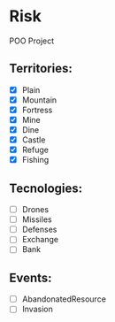 # Risk
POO Project

## Territories: 

- [x] Plain
- [x] Mountain
- [x] Fortress
- [x] Mine
- [x] Dine
- [x] Castle
- [x] Refuge
- [x] Fishing

## Tecnologies:

-[ ] Drones
-[ ] Missiles
-[ ] Defenses
-[ ] Exchange
-[ ] Bank

## Events:

-[ ] AbandonatedResource
-[ ] Invasion
